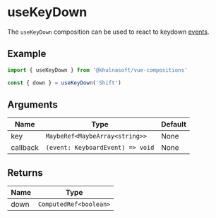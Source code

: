 # useKeyDown
The `useKeyDown` composition can be used to react to keydown [events](https://developer.mozilla.org/en-US/docs/Web/API/Element/keydown_event). 

## Example
```typescript
import { useKeyDown } from '@khulnasoft/vue-compositions'

const { down } = useKeyDown('Shift')
```

## Arguments
| Name      | Type                             | Default            |
|-----------|----------------------------------|--------------------|
| key       | `MaybeRef<MaybeArray<string>>`   | None               |
| callback  | `(event: KeyboardEvent) => void` | None               |

## Returns
| Name   | Type                   |
|--------|------------------------|
| down   | `ComputedRef<boolean>` |